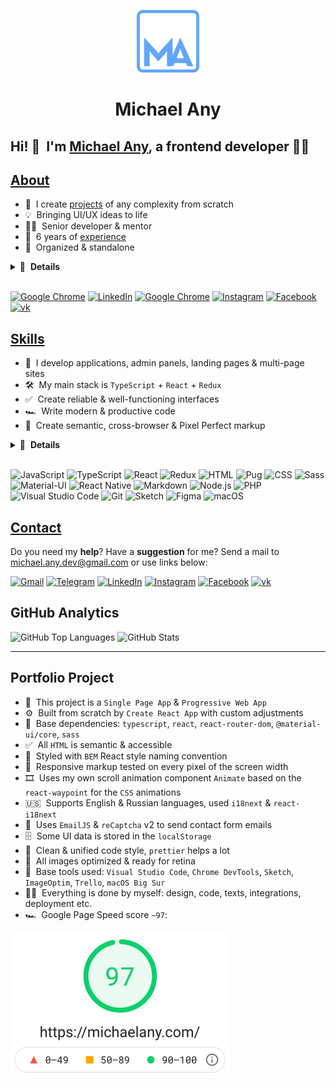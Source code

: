 <p align="center">
  <a href="https://michaelany.com" rel="noopener" target="_blank">
    <img width="100" src="./public/assets/logo.svg" alt="Logo" />
  </a>
</p>

<h1 align="center">Michael Any</h1>

## Hi! 👋 &nbsp;I'm [Michael Any][website], a frontend developer 👨‍💻

## [About](https://michaelany.com/#/about)

- 🚀 &nbsp;I create [projects](https://michaelany.com/#/portfolio) of any complexity from scratch
- 💡 &nbsp;Bringing UI/UX ideas to life
- 👨‍🏫 &nbsp;Senior developer & mentor
- 💼 &nbsp;6 years of [experience](https://michaelany.com/#/experience)
- 👔 &nbsp;Organized & standalone

<details>
  <summary>🔽 &nbsp;<strong>Details</strong></summary>

- 🤓 &nbsp;Love to code
- 🌱 &nbsp;Constantly learning
- 📐 &nbsp;Prone to perfectionism
- 🎓 &nbsp;Two higher educations
- 🏃‍♂️ &nbsp;Sports lover
- ⛰ &nbsp;Traveler
- 👫 &nbsp;Happy husband
- ☕️ &nbsp;Coffee lover

</details>&nbsp;

[<img src="https://img.shields.io/badge/-Michael_Any-568bd0?logo=google-chrome&logoColor=white" alt="Google Chrome" />][website]
[<img src="https://img.shields.io/badge/-LinkedIn-0a66c2?logo=linkedin&logoColor=white" alt="LinkedIn" />][linkedin]
[<img src="https://img.shields.io/badge/-7glyphs_team-acf7d0?logo=google-chrome&logoColor=282828" alt="Google Chrome" />](https://7glyphs.com/agency/team)
[<img src="https://img.shields.io/badge/-Instagram-e4405f?logo=instagram&logoColor=white" alt="Instagram" />][instagram]
[<img src="https://img.shields.io/badge/-Facebook-1877f2?logo=facebook&logoColor=white" alt="Facebook" />][facebook]
[<img src="https://img.shields.io/badge/-VK-4680c2?logo=vk&logoColor=white" alt="vk" />][vk]

## [Skills](https://michaelany.com/#/skills)

- 👾 &nbsp;I develop applications, admin panels, landing pages & multi-page sites
- 🛠 &nbsp;My main stack is `TypeScript` + `React` + `Redux`
- ✅ &nbsp;Create reliable & well-functioning interfaces
- 🏎 &nbsp;Write modern & productive code
- 🎨 &nbsp;Create semantic, cross-browser & Pixel Perfect markup

<details>
  <summary>🔽 &nbsp;<strong>Details</strong></summary>

- 🧠 &nbsp;Choose a simple way to solve the problem
- 🧩 &nbsp;Use a lot of patterns & techniques
- 🧱 &nbsp;Build a modular & optimal project architecture
- 🔧 &nbsp;Use modern frameworks, libraries, and tools
- 📱 &nbsp;Implement responsive interface & animations
- 🧹 &nbsp;Follow a consistent code style
- 🔬 &nbsp;Refactor, optimize & test
- 📒 &nbsp;Planning, decomposing & documenting
- 🐣 &nbsp;Make code reviews & teach

</details>&nbsp;

![JavaScript](https://img.shields.io/badge/-JavaScript-282828?logo=javascript&logoColor=f7df1e)
![TypeScript](https://img.shields.io/badge/-TypeScript-282828?logo=typescript&logoColor=3178c6)
![React](https://img.shields.io/badge/-React-282828?logo=react&logoColor=61dafb)
![Redux](https://img.shields.io/badge/-Redux-282828?logo=redux&logoColor=764abc)
![HTML](https://img.shields.io/badge/-HTML-282828?logo=html5&logoColor=e34f26)
![Pug](https://img.shields.io/badge/-Pug-282828?logo=pug&logoColor=a86454)
![CSS](https://img.shields.io/badge/-CSS-282828?logo=css3&logoColor=1572b6)
![Sass](https://img.shields.io/badge/-Sass-282828?logo=sass&logoColor=cc6699)
![Material-UI](https://img.shields.io/badge/-Material_UI-282828?logo=material-ui&logoColor=0081cb)
![React Native](https://img.shields.io/badge/-React_Native-282828?logo=react&logoColor=61dafb)
![Markdown](https://img.shields.io/badge/-Markdown-282828?logo=markdown&logoColor=white)
![Node.js](https://img.shields.io/badge/-Node.js-282828?logo=node.js&logoColor=339933)
![PHP](https://img.shields.io/badge/-PHP-282828?logo=php&logoColor=777bb4)
![Visual Studio Code](https://img.shields.io/badge/-Visual_Studio_Code-282828?logo=visual-studio-code&logoColor=007acc)
![Git](https://img.shields.io/badge/-Git-282828?logo=git&logoColor=f05032)
![Sketch](https://img.shields.io/badge/-Sketch-282828?logo=sketch&logoColor=f7b500)
![Figma](https://img.shields.io/badge/-Figma-282828?logo=figma&logoColor=f24e1e)
![macOS](https://img.shields.io/badge/-macOS-282828?logo=macos&logoColor=white)

## [Contact](https://michaelany.com/#/contact)

Do you need my **help**? Have a **suggestion** for me? Send a mail to michael.any.dev@gmail.com or use links below:

[<img src="https://img.shields.io/badge/-Gmail-ea4335?logo=gmail&logoColor=white" alt="Gmail" />](mailto:michael.any.dev@gmail.com)
[<img src="https://img.shields.io/badge/-Telegram-26a5e4?logo=telegram&logoColor=white" alt="Telegram" />](https://t.me/michaelany)
[<img src="https://img.shields.io/badge/-LinkedIn-0a66c2?logo=linkedin&logoColor=white" alt="LinkedIn" />][linkedin]
[<img src="https://img.shields.io/badge/-Instagram-e4405f?logo=instagram&logoColor=white" alt="Instagram" />][instagram]
[<img src="https://img.shields.io/badge/-Facebook-1877f2?logo=facebook&logoColor=white" alt="Facebook" />][facebook]
[<img src="https://img.shields.io/badge/-VK-4680c2?logo=vk&logoColor=white" alt="vk" />][vk]

## GitHub Analytics

<img src="https://github-readme-stats.vercel.app/api/top-langs/?username=michaelany&layout=compact&theme=tokyonight" alt="GitHub Top Languages" />
<img src="https://github-readme-stats.vercel.app/api?username=michaelany&hide=prs,issues,contribs&show_icons=true&theme=tokyonight" alt="GitHub Stats" />

---

## Portfolio Project

- 🚀 &nbsp;This project is a `Single Page App` & `Progressive Web App`
- ⚙️ &nbsp;Built from scratch by `Create React App` with custom adjustments
- 🔧 &nbsp;Base dependencies: `typescript`, `react`, `react-router-dom`, `@material-ui/core`, `sass`
- ✅ &nbsp;All `HTML` is semantic & accessible
- 🎨 &nbsp;Styled with `BEM` React style naming convention
- 📱 &nbsp;Responsive markup tested on every pixel of the screen width
- 🎞 &nbsp;Uses my own scroll animation component `Animate` based on the `react-waypoint` for the `CSS` animations
- 🇺🇸 &nbsp;Supports English & Russian languages, used `i18next` & `react-i18next`
- 📨 &nbsp;Uses `EmailJS` & `reCaptcha` v2 to send contact form emails
- 🗄 &nbsp;Some UI data is stored in the `localStorage`
- 🧹 &nbsp;Clean & unified code style, `prettier` helps a lot
- 🌄 &nbsp;All images optimized & ready for retina
- 🔨 &nbsp;Base tools used: `Visual Studio Code`, `Chrome DevTools`, `Sketch`, `ImageOptim`, `Trello`, `macOS Big Sur`
- 💪🏻 &nbsp;Everything is done by myself: design, code, texts, integrations, deployment etc.
- 🏎 &nbsp;Google Page Speed score `~97`:

<img src="./public/assets/lighthouse-score.png" alt="Lighthouse score" width="350" />

[website]: https://michaelany.com
[linkedin]: https://www.linkedin.com/in/michaelany
[instagram]: https://instagram.com/anymichael
[facebook]: https://www.facebook.com/michaelany.fb
[vk]: https://vk.com/michaelany
